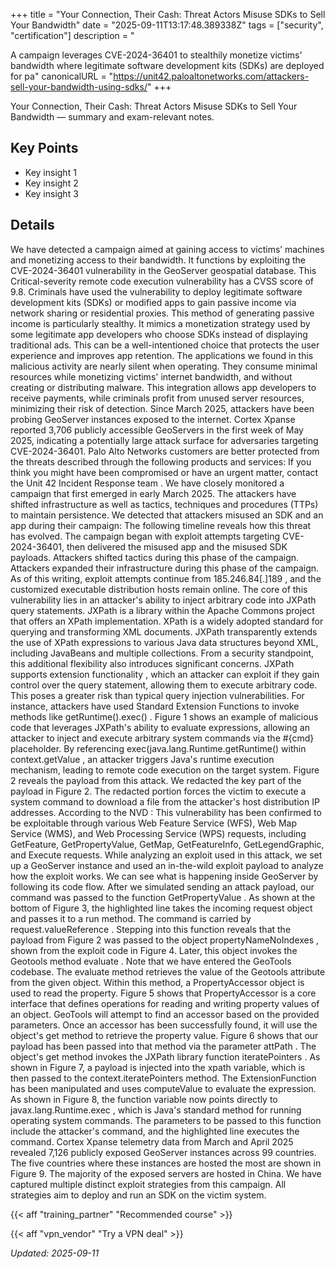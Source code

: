 +++
title = "Your Connection, Their Cash: Threat Actors Misuse SDKs to Sell Your Bandwidth"
date = "2025-09-11T13:17:48.389338Z"
tags = ["security", "certification"]
description = "<p>A campaign leverages CVE-2024-36401 to stealthily monetize victims' bandwidth where legitimate software development kits (SDKs) are deployed for pa"
canonicalURL = "https://unit42.paloaltonetworks.com/attackers-sell-your-bandwidth-using-sdks/"
+++

Your Connection, Their Cash: Threat Actors Misuse SDKs to Sell Your Bandwidth — summary and exam-relevant notes.

## Key Points
- Key insight 1
- Key insight 2
- Key insight 3

## Details
We have detected a campaign aimed at gaining access to victims’ machines and monetizing access to their bandwidth. It functions by exploiting the CVE-2024-36401 vulnerability in the GeoServer geospatial database. This Critical-severity remote code execution vulnerability has a CVSS score of 9.8. Criminals have used the vulnerability to deploy legitimate software development kits (SDKs) or modified apps to gain passive income via network sharing or residential proxies. This method of generating passive income is particularly stealthy. It mimics a monetization strategy used by some legitimate app developers who choose SDKs instead of displaying traditional ads. This can be a well-intentioned choice that protects the user experience and improves app retention. The applications we found in this malicious activity are nearly silent when operating. They consume minimal resources while monetizing victims' internet bandwidth, and without creating or distributing malware. This integration allows app developers to receive payments, while criminals profit from unused server resources, minimizing their risk of detection. Since March 2025, attackers have been probing GeoServer instances exposed to the internet. Cortex Xpanse reported 3,706 publicly accessible GeoServers in the first week of May 2025, indicating a potentially large attack surface for adversaries targeting CVE-2024-36401. Palo Alto Networks customers are better protected from the threats described through the following products and services: If you think you might have been compromised or have an urgent matter, contact the Unit 42 Incident Response team . We have closely monitored a campaign that first emerged in early March 2025. The attackers have shifted infrastructure as well as tactics, techniques and procedures (TTPs) to maintain persistence. We detected that attackers misused an SDK and an app during their campaign: The following timeline reveals how this threat has evolved. The campaign began with exploit attempts targeting CVE-2024-36401, then delivered the misused app and the misused SDK payloads. Attackers shifted tactics during this phase of the campaign. Attackers expanded their infrastructure during this phase of the campaign. As of this writing, exploit attempts continue from 185.246.84[.]189 , and the customized executable distribution hosts remain online. The core of this vulnerability lies in an attacker's ability to inject arbitrary code into JXPath query statements. JXPath is a library within the Apache Commons project that offers an XPath implementation. XPath is a widely adopted standard for querying and transforming XML documents. JXPath transparently extends the use of XPath expressions to various Java data structures beyond XML, including JavaBeans and multiple collections. From a security standpoint, this additional flexibility also introduces significant concerns. JXPath supports extension functionality , which an attacker can exploit if they gain control over the query statement, allowing them to execute arbitrary code. This poses a greater risk than typical query injection vulnerabilities. For instance, attackers have used Standard Extension Functions to invoke methods like getRuntime().exec() . Figure 1 shows an example of malicious code that leverages JXPath's ability to evaluate expressions, allowing an attacker to inject and execute arbitrary system commands via the #{cmd} placeholder. By referencing exec(java.lang.Runtime.getRuntime() within context.getValue , an attacker triggers Java's runtime execution mechanism, leading to remote code execution on the target system. Figure 2 reveals the payload from this attack. We redacted the key part of the payload in Figure 2. The redacted portion forces the victim to execute a system command to download a file from the attacker's host distribution IP addresses. According to the NVD : This vulnerability has been confirmed to be exploitable through various Web Feature Service (WFS), Web Map Service (WMS), and Web Processing Service (WPS) requests, including GetFeature, GetPropertyValue, GetMap, GetFeatureInfo, GetLegendGraphic, and Execute requests. While analyzing an exploit used in this attack, we set up a GeoServer instance and used an in-the-wild exploit payload to analyze how the exploit works. We can see what is happening inside GeoServer by following its code flow. After we simulated sending an attack payload, our command was passed to the function GetPropertyValue . As shown at the bottom of Figure 3, the highlighted line takes the incoming request object and passes it to a run method. The command is carried by request.valueReference . Stepping into this function reveals that the payload from Figure 2 was passed to the object propertyNameNoIndexes , shown from the exploit code in Figure 4. Later, this object invokes the Geotools method evaluate . Note that we have entered the GeoTools codebase. The evaluate method retrieves the value of the Geotools attribute from the given object. Within this method, a PropertyAccessor object is used to read the property. Figure 5 shows that PropertyAccessor is a core interface that defines operations for reading and writing property values of an object. GeoTools will attempt to find an accessor based on the provided parameters. Once an accessor has been successfully found, it will use the object's get method to retrieve the property value. Figure 6 shows that our payload has been passed into that method via the parameter attPath . The object's get method invokes the JXPath library function iteratePointers . As shown in Figure 7, a payload is injected into the xpath variable, which is then passed to the context.iteratePointers method. The ExtensionFunction has been manipulated and uses computeValue to evaluate the expression. As shown in Figure 8, the function variable now points directly to javax.lang.Runtime.exec , which is Java's standard method for running operating system commands. The parameters to be passed to this function include the attacker's command, and the highlighted line executes the command. Cortex Xpanse telemetry data from March and April 2025 revealed 7,126 publicly exposed GeoServer instances across 99 countries. The five countries where these instances are hosted the most are shown in Figure 9. The majority of the exposed servers are hosted in China. We have captured multiple distinct exploit strategies from this campaign. All strategies aim to deploy and run an SDK on the victim system.



{{< aff "training_partner" "Recommended course" >}}

{{< aff "vpn_vendor" "Try a VPN deal" >}}

*Updated: 2025-09-11*